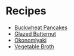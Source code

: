 # Recipes

* [Buckwheat Pancakes](recipes/buckwheat_pancakes.md)
* [Glazed Butternut](recipes/glazed_butternut.md)
* [Okonomiyaki](recipes/okonomiyaki.md)
* [Vegetable Broth](recipes/vegetable_broth.md)
